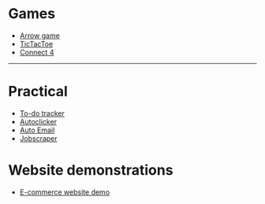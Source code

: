 # Games

<ul>
  <li><a href='https://github.com/jspoh/arrow_game'>Arrow game</a></li>
  <li><a href='https://github.com/jspoh/tictactoe'>TicTacToe</a></li>  
  <li><a href='https://github.com/jspoh/connect4'>Connect 4</a></li>  
</ul>

<hr>

# Practical

<ul>
  <li><a href='https://github.com/jspoh/todo_tracker'>To-do tracker</a></li>
  <li><a href='https://github.com/jspoh/automation/blob/main/autoclicker.py'>Autoclicker</a></li>
  <li><a href='https://github.com/jspoh/automation/blob/main/auto_email.py'>Auto Email</a></li>
  <li><a href='https://github.com/jspoh/jobscraper'>Jobscraper</a></li>
</ul>

# Website demonstrations

<ul>
  <li><a href='https://github.com/jspoh/ecommerce-demo'>E-commerce website demo</a></li>
</ul>
